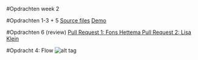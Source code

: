 #Opdrachten week 2

#Opdrachten 1-3 + 5
[Source files](https://github.com/sennykalidien/EW/tree/master/webapp-from-scratch/opdrachten/week3/opdracht)
[Demo](http://sennykalidien.github.io/webapp-from-scratch/)

#Opdrachten 6 (review)
[Pull Request 1: Fons Hettema ](https://github.com/strexx/WebAppFromScratch/pull/6)
[Pull Request 2: Lisa Klein](https://github.com/sayLISA/saylisa.github.io/pull/7)

#Opdracht 4: Flow
![alt tag](https://raw.githubusercontent.com/sennykalidien/EW/master/webapp-from-scratch/week3/flow.png)